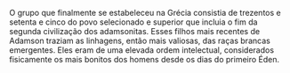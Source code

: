 ﻿O grupo que finalmente se estabeleceu na Grécia consistia de trezentos e setenta e cinco do povo selecionado e superior que incluia o fim da segunda civilização dos adamsonitas. Esses filhos mais recentes de Adamson traziam as linhagens, então mais valiosas, das raças brancas emergentes. Eles eram de uma elevada ordem intelectual, considerados fisicamente os mais bonitos dos homens desde os dias do primeiro Éden.